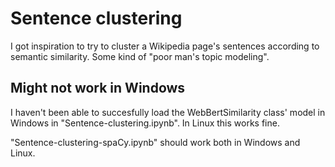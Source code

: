 # Sentence clustering

I got inspiration to try to cluster a Wikipedia page's sentences according to semantic similarity. Some kind of "poor man's topic modeling".

## Might not work in Windows

I haven't been able to succesfully load the WebBertSimilarity class' model in Windows in "Sentence-clustering.ipynb". In Linux this works fine.

"Sentence-clustering-spaCy.ipynb" should work both in Windows and Linux.